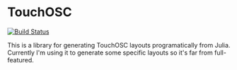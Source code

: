 # TouchOSC

[![Build Status](https://travis-ci.org/ssfrr/TouchOSC.jl.svg?branch=master)](https://travis-ci.org/ssfrr/TouchOSC.jl)

This is a library for generating TouchOSC layouts programatically from Julia. Currently I'm using it to generate some specific layouts so it's far from full-featured.

